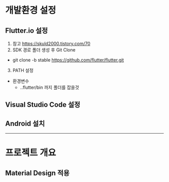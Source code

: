 개발환경 설정
============

Flutter.io 설정
--------------
1. 참고 https://skuld2000.tistory.com/70
2. SDK 경로 폴더 생성 후 Git Clone
  + git clone -b stable https://github.com/flutter/flutter.git
3. PATH 설정
  + 환경변수 
    - ..flutter/bin 까지 폴더를 잡을것

Visual Studio Code 설정
--------------

Android 설치
--------------

***

프로젝트 개요
==============

Material Design 적용
--------------
